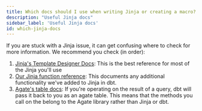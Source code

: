 ```yaml
---
title: Which docs should I use when writing Jinja or creating a macro?
description: "Useful Jinja docs"
sidebar_label: 'Useful Jinja docs'
id: which-jinja-docs
---
```


If you are stuck with a Jinja issue, it can get confusing where to check for more information. We recommend you check (in order):

1. [Jinja's Template Designer Docs](https://jinja.palletsprojects.com/page/templates/): This is the best reference for most of the Jinja you'll use
2. [Our Jinja function reference](/reference/dbt-jinja-functions): This documents any additional functionality we've added to Jinja in dbt.
3. [Agate's table docs](https://agate.readthedocs.io/page/api/table.html): If you're operating on the result of a query, dbt will pass it back to you as an agate table. This means that the methods you call on the <Term id="table" /> belong to the Agate library rather than Jinja or dbt.
